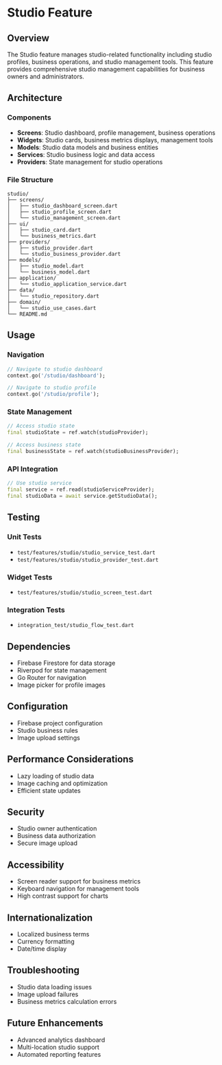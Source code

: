 # Studio Feature

## Overview
The Studio feature manages studio-related functionality including studio profiles, business operations, and studio management tools. This feature provides comprehensive studio management capabilities for business owners and administrators.

## Architecture

### Components
- **Screens**: Studio dashboard, profile management, business operations
- **Widgets**: Studio cards, business metrics displays, management tools
- **Models**: Studio data models and business entities
- **Services**: Studio business logic and data access
- **Providers**: State management for studio operations

### File Structure
```
studio/
├── screens/
│   ├── studio_dashboard_screen.dart
│   ├── studio_profile_screen.dart
│   └── studio_management_screen.dart
├── ui/
│   ├── studio_card.dart
│   └── business_metrics.dart
├── providers/
│   ├── studio_provider.dart
│   └── studio_business_provider.dart
├── models/
│   ├── studio_model.dart
│   └── business_model.dart
├── application/
│   └── studio_application_service.dart
├── data/
│   └── studio_repository.dart
├── domain/
│   └── studio_use_cases.dart
└── README.md
```

## Usage

### Navigation
```dart
// Navigate to studio dashboard
context.go('/studio/dashboard');

// Navigate to studio profile
context.go('/studio/profile');
```

### State Management
```dart
// Access studio state
final studioState = ref.watch(studioProvider);

// Access business state
final businessState = ref.watch(studioBusinessProvider);
```

### API Integration
```dart
// Use studio service
final service = ref.read(studioServiceProvider);
final studioData = await service.getStudioData();
```

## Testing

### Unit Tests
- `test/features/studio/studio_service_test.dart`
- `test/features/studio/studio_provider_test.dart`

### Widget Tests
- `test/features/studio/studio_screen_test.dart`

### Integration Tests
- `integration_test/studio_flow_test.dart`

## Dependencies
- Firebase Firestore for data storage
- Riverpod for state management
- Go Router for navigation
- Image picker for profile images

## Configuration
- Firebase project configuration
- Studio business rules
- Image upload settings

## Performance Considerations
- Lazy loading of studio data
- Image caching and optimization
- Efficient state updates

## Security
- Studio owner authentication
- Business data authorization
- Secure image upload

## Accessibility
- Screen reader support for business metrics
- Keyboard navigation for management tools
- High contrast support for charts

## Internationalization
- Localized business terms
- Currency formatting
- Date/time display

## Troubleshooting
- Studio data loading issues
- Image upload failures
- Business metrics calculation errors

## Future Enhancements
- Advanced analytics dashboard
- Multi-location studio support
- Automated reporting features
